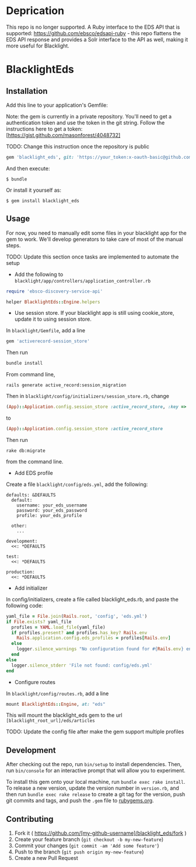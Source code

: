 # Deprication

This repo is no longer supported.  A Ruby interface to the EDS API that is supported: https://github.com/ebsco/edsapi-ruby  - this repo flattens the EDS API response and provides a Solr interface to the API as well, making it more useful for Blacklight.  

# BlacklightEds

## Installation

Add this line to your application's Gemfile:

Note: the gem is currently in a private repository. You'll need to get a authentication token and use the token
in the git string. Follow the instructions here to get a token: [https://gist.github.com/masonforest/4048732]

TODO: Change this instruction once the repository is public

```ruby
gem 'blacklight_eds', git: 'https://your_token:x-oauth-basic@github.com/ebsco/blacklight_eds_gem.git'
```

And then execute:

    $ bundle

Or install it yourself as:

    $ gem install blacklight_eds

## Usage

For now, you need to manually edit some files in your blacklight app for the gem to work. We'll develop generators to take care
of most of the manual steps.

TODO: Update this section once tasks are implemented to automate the setup

* Add the following to `blacklight/app/controllers/application_controller.rb`

```ruby
require 'ebsco-discovery-service-api'
```

```ruby
helper BlacklightEds::Engine.helpers
```

* Use session store. If your blacklight app is still using cookie_store, update it to using session store.

In `blacklight/Gemfile`, add a line

```ruby
gem 'activerecord-session_store'
```

Then run

```ruby
bundle install
```

From command line,

```
rails generate active_record:session_migration
```

Then in `blacklight/config/initializers/session_store.rb`, change

```ruby
(App)::Application.config.session_store :active_record_store, :key => 'xxx'
```

to

```ruby
(App)::Application.config.session_store :active_record_store
```

Then run

```rake db:migrate```

from the command line.

* Add EDS profile

Create a file `blacklight/config/eds.yml`, add the following:

```
defaults: &DEFAULTS
  default:
    username: your_eds_username
    password: your_eds_password
    profile: your_eds_profile

  other:
    ...

development:
  <<: *DEFAULTS

test:
  <<: *DEFAULTS

production:
  <<: *DEFAULTS

```

* Add initializer

In config/initializers, create a file called blacklight_eds.rb, and paste the following code:

```ruby
yaml_file = File.join(Rails.root, 'config', 'eds.yml')
if File.exists? yaml_file
  profiles = YAML.load_file(yaml_file)
  if profiles.present? and profiles.has_key? Rails.env
    Rails.application.config.eds_profiles = profiles[Rails.env]
  else
    logger.silence_warnings "No configuration found for #{Rails.env} environment in config/eds.yml"
  end
else
  logger.silence_stderr 'File not found: config/eds.yml'
end
```

* Configure routes

In `blacklight/config/routes.rb`, add a line

```ruby
mount BlacklightEds::Engine, at: "eds"
```

This will mount the blacklight_eds gem to the url `[blacklight_root_url]/eds/articles`


TODO: Update the config file after make the gem support multiple profiles

## Development

After checking out the repo, run `bin/setup` to install dependencies. Then, run `bin/console` for an interactive prompt that will allow you to experiment.

To install this gem onto your local machine, run `bundle exec rake install`. To release a new version, update the version number in `version.rb`, and then run `bundle exec rake release` to create a git tag for the version, push git commits and tags, and push the `.gem` file to [rubygems.org](https://rubygems.org).

## Contributing

1. Fork it ( https://github.com/[my-github-username]/blacklight_eds/fork )
2. Create your feature branch (`git checkout -b my-new-feature`)
3. Commit your changes (`git commit -am 'Add some feature'`)
4. Push to the branch (`git push origin my-new-feature`)
5. Create a new Pull Request

